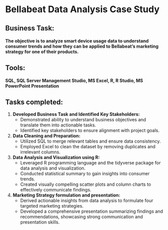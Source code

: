 # Bellabeat Data Analysis Case Study
## Business Task:
#### The objective is to analyze smart device usage data to understand consumer trends and how they can be applied to Bellabeat’s marketing strategy for one of their products.
## Tools:
#### SQL, SQL Server Management Studio, MS Excel, R, R Studio, MS PowerPoint Presentation 
## Tasks completed:
1. **Developed Business Task and Identified Key Stakeholders:**
    - Demonstrated ability to understand business objectives and translate them into actionable tasks.
    - Identified key stakeholders to ensure alignment with project goals.
2. **Data Cleaning and Preparation:**
      - Utilized SQL to merge relevant tables and ensure data consistency.
      - Employed Excel to clean the dataset by removing duplicates and irrelevant columns.
3. **Data Analysis and Visualization using R:**
     - Leveraged R programming language and the tidyverse package for data analysis and visualization.
     - Conducted statistical summary to gain insights into consumer trends.
     - Created visually compelling scatter plots and column charts to effectively communicate findings.
4. **Marketing Strategy formulation and presentation:**
      - Derived actionable insights from data analysis to formulate four targeted marketing strategies.
      - Developed a comprehensive presentation summarizing findings and recommendations, showcasing strong communication and presentation skills.

